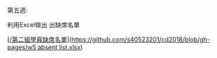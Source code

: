 第五週:

利用Excel做出 出缺席名單



[\[/第二組學員缺席名單\]](https://www.gitbook.com/book/s40523203/2b-group2/edit#)\([https://github.com/s40523201/cd2018/blob/gh-pages/w5 absent list.xlsx](https://www.gitbook.com/book/s40523203/2b-group2/edit#)\)

